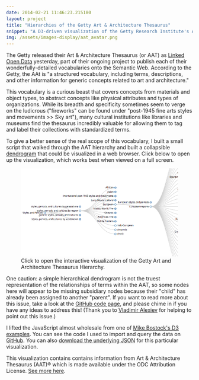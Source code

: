 ```yaml
---
date: 2014-02-21 11:46:23.215180
layout: project
title: "Hierarchies of the Getty Art & Architecture Thesaurus"
snippet: "A D3-driven visualization of the Getty Research Institute's Art & Architecture Thesaurus"
img: /assets/images-display/aat_avatar.png
---
```


The Getty released their Art & Architecture Thesaurus (or AAT) as [Linked Open Data](http://vocab.getty.edu/) yesterday, part of their ongoing project to publish each of their wonderfully-detailed vocabularies onto the Semantic Web.
According to the Getty, the AAt is "a structured vocabulary, including terms, descriptions, and other information for generic concepts related to art and architecture."

This vocabulary is a curious beast that covers concepts from materials and object types, to abstract concepts like physical attributes and types of organizations.
While its breadth and specificity sometimes seem to verge on the ludicrous ("fireworks" can be found under "post-1945 fine arts styles and movements >> Sky art"), many cultural institutions like libraries and museums find the thesaurus incredibly valuable for allowing them to tag and label their collections with standardized terms.

To give a better sense of the real scope of this vocabulary, I built a small script that walked through the AAT hierarchy and built a collapsible [dendrogram](http://en.wikipedia.org/wiki/Dendrogram) that could be visualized in a web browser.
Click below to open up the visualization, which works best when viewed on a full screen.

<figure>
<a href="/projects/dendrogram-fullscreen.html"><img src="/assets/images-display/aat_screenshot.png" alt="Screenshot from the AAT dendrogram visualization" /></a>
<figcaption>Click to open the interactive visualization of the Getty Art and Architecture Thesaurus Hierarchy.</figcaption>
</figure>

One caution: a simple hierarchical dendrogram is not the truest representation of the relationships of terms within the AAT, so some nodes here will appear to be missing subsidiary nodes because their "child" has already been assigned to another "parent".
If you want to read more about this issue, take a look at the [GitHub code page](https://github.com/mdlincoln/getty_vocab/issues/1), and please chime in if you have any ideas to address this!
(Thank you to [Vladimir Alexiev](https://twitter.com/valexiev1/status/437852989022162944) for helping to point out this issue.)

I lifted the JavaScript almost wholesale from one of [Mike Bostock's D3 examples](http://bl.ocks.org/mbostock/4339083).
You can see the code I used to import and query the data on [GitHub](https://github.com/mdlincoln/getty_vocab).
You can also [download the underlying JSON](/assets/docs/aat-hierarchy.json) for this particular visualization.

This visualization contains contains information from Art & Architecture Thesaurus (AAT)® which is made available under the ODC Attribution License. [See more here](http://www.getty.edu/research/tools/vocabularies/lod/sparql.html#sthash.cSqLzpWr.dpuf).
